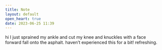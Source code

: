 ```yaml
---
title: Note
layout: default
open_heart: true
date: 2023-06-25 11:39
---
```


hi I just sprained my ankle and cut my knee and knuckles with a face forward fall onto the asphalt. haven’t experienced this for a bit! refreshing.
